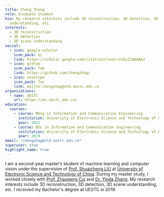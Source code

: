 ```yaml
---
title: Cheng Zhang
role: Graduate Student
bio: My research interests include 3D reconstruction, 3D detection, 3D scene
  understanding, etc.
interests:
  - 3D reconstruction
  - 3D detection
  - 3D scene understanding
social:
  - icon: google-scholar
    icon_pack: ai
    link: https://scholar.google.com/citations?user=2uEyZJQAAAAJ
  - icon: github
    icon_pack: fab
    link: https://github.com/chengzhag/
  - icon: envelope
    icon_pack: fas
    link: mailto:chengzhag@std.uestc.edu.cn
organizations:
  - name: UESTC
    url: https://en.uestc.edu.cn/
education:
  courses:
    - course: MEng in Information and Communication Engineering
      institution: University of Electronic Science and Technology of China
      year: 2022
    - course: BSc in Information and Communication Engineering
      institution: University of Electronic Science and Technology of China
      year: 2019
email: "chengzhag@std.uestc.edu.cn"
superuser: true
highlight_name: true
---
```

I am a second-year master‘s student of machine learning and computer vision under the supervision of [Prof. Shuaicheng LIU](http://www.liushuaicheng.org/) at [University of Electronic Science and Technology of China](https://en.uestc.edu.cn/). During my master study, I worked closely with [Prof. Zhaopeng Cui](http://www.cad.zju.edu.cn/home/zhpcui/) and [Dr. Yinda Zhang](https://www.zhangyinda.com/). My research interests include 3D reconstruction, 3D detection, 3D scene understanding, etc. I received my Bachelor's degree at UESTC in 2019.
